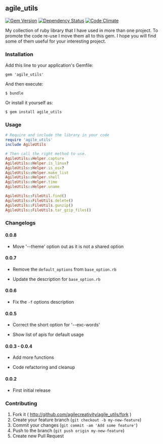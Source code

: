 ## agile_utils

[![Gem Version](https://badge.fury.io/rb/agile_utils.svg)](http://badge.fury.io/rb/agile_utils)
[![Dependency Status](https://gemnasium.com/agilecreativity/agile_utils.png)](https://gemnasium.com/agilecreativity/agile_utils)
[![Code Climate](https://codeclimate.com/github/agilecreativity/agile_utils.png)](https://codeclimate.com/github/agilecreativity/agile_utils)

My collection of ruby library that I have used in more than one project.
To promote the code re-use I move them all to this gem.
I hope you will find some of them useful for your interesting project.

### Installation

Add this line to your application's Gemfile:

    gem 'agile_utils'

And then execute:

    $ bundle

Or install it yourself as:

    $ gem install agile_utils

### Usage

```rb
# Require and include the library in your code
require 'agile_utils'
include AgileUtils

# Then call the right method to use.
AgileUtils::Helper.capture
AgileUtils::Helper.is_linux?
AgileUtils::Helper.is_osx?
AgileUtils::Helper.make_list
AgileUtils::Helper.shell
AgileUtils::Helper.time
AgileUtils::Helper.uname

AgileUtils::FileUtil.find()
AgileUtils::FileUtils.delete()
AgileUtils::FileUtils.gunzip()
AgileUtils::FileUtils.tar_gzip_files()
```

### Changelogs

#### 0.0.8

- Move '--theme' option out as it is not a shared option

#### 0.0.7

- Remove the `default_options` from `base_option.rb`

- Update the description for `base_option.rb`

#### 0.0.6

- Fix the `-f` options description

#### 0.0.5

- Correct the short option for '--exc-words'

- Show list of apis for default usage

#### 0.0.3 - 0.0.4

- Add more functions

- Code refactoring and cleanup

#### 0.0.2

- First initial release

### Contributing

1. Fork it ( http://github.com/agilecreativity/agile_utils/fork )
2. Create your feature branch (`git checkout -b my-new-feature`)
3. Commit your changes (`git commit -am 'Add some feature'`)
4. Push to the branch (`git push origin my-new-feature`)
5. Create new Pull Request
